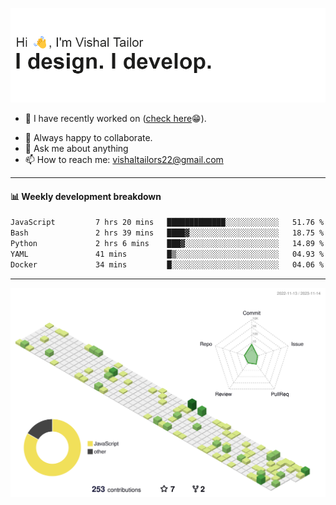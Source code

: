 ![Hi, I'm Vishal Tailor. I design. I develop.](https://github.com/vishaltailors/vishaltailors/blob/main/header.png?raw=true)

- 🔭 I have recently worked on ([check here](https://vishaltailor.com)😁).
<!-- - 🎦 Currently watching: JavaScript: The Hard Parts By Will Sentance. -->
- 👯 Always happy to collaborate.
- 💬 Ask me about anything
- 📫 How to reach me: <a href="mailto:vishaltailors22@gmail.com">vishaltailors22@gmail.com</a>

<hr /> 
<h4>📊 Weekly development breakdown</h4>
<!--START_SECTION:waka-->

```txt
JavaScript         7 hrs 20 mins   █████████████░░░░░░░░░░░░   51.76 %
Bash               2 hrs 39 mins   ████▓░░░░░░░░░░░░░░░░░░░░   18.75 %
Python             2 hrs 6 mins    ███▓░░░░░░░░░░░░░░░░░░░░░   14.89 %
YAML               41 mins         █▒░░░░░░░░░░░░░░░░░░░░░░░   04.93 %
Docker             34 mins         █░░░░░░░░░░░░░░░░░░░░░░░░   04.06 %
```

<!--END_SECTION:waka-->
<hr /> 

![](./profile-3d-contrib/profile-green-animate.svg)
